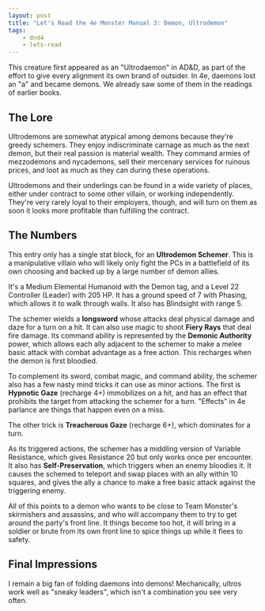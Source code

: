 ```yaml
---
layout: post
title: "Let's Read the 4e Monster Manual 3: Demon, Ultrodemon"
tags:
    - dnd4
    - lets-read
---
```


This creature first appeared as an "Ultrodaemon" in AD&D, as part of the effort
to give every alignment its own brand of outsider. In 4e, daemons lost an "a"
and became demons. We already saw some of them in the readings of earlier books.

## The Lore

Ultrodemons are somewhat atypical among demons because they're greedy
schemers. They enjoy indiscriminate carnage as much as the next demon, but their
real passion is material wealth. They command armies of mezzodemons and
nycademons, sell their mercenary services for ruinous prices, and loot as much
as they can during these operations.

Ultrodemons and their underlings can be found in a wide variety of places,
either under contract to some other villain, or working independently. They're
very rarely loyal to their employers, though, and will turn on them as soon it
looks more profitable than fulfilling the contract.

## The Numbers

This entry only has a single stat block, for an **Ultrodemon Schemer**. This is
a manipulative villain who will likely only fight the PCs in a battlefield of
its own choosing and backed up by a large number of demon allies.

It's a Medium Elemental Humanoid with the Demon tag, and a Level 22 Controller
(Leader) with 205 HP. It has a ground speed of 7 with Phasing, which allows it
to walk through walls. It also has Blindsight with range 5.

The schemer wields a **longsword** whose attacks deal physical damage and daze
for a turn on a hit. It can also use magic to shoot **Fiery Rays** that deal
fire damage. Its command ability is represented by the **Demonic Authority**
power, which allows each ally adjacent to the schemer to make a melee basic
attack with combat advantage as a free action. This recharges when the demon is
first bloodied.

To complement its sword, combat magic, and command ability, the schemer also has
a few nasty mind tricks it can use as minor actions. The first is **Hypnotic
Gaze** (recharge 4+) immobilizes on a hit, and has an effect that prohibits the
target from attacking the schemer for a turn. "Effects" in 4e parlance are
things that happen even on a miss.

The other trick is **Treacherous Gaze** (recharge 6+), which dominates for a
turn.

As its triggered actions, the schemer has a middling version of Variable
Resistance, which gives Resistance 20 but only works once per encounter. It also
has **Self-Preservation**, which triggers when an enemy bloodies it. It causes
the schemed to teleport and swap places with an ally within 10 squares, and
gives the ally a chance to make a free basic attack against the triggering
enemy.

All of this points to a demon who wants to be close to Team Monster's
skirmishers and assassins, and who will accompany them to try to get around the
party's front line. It things become too hot, it will bring in a soldier or
brute from its own front line to spice things up while it flees to safety.

## Final Impressions

I remain a big fan of folding daemons into demons! Mechanically, ultros work
well as "sneaky leaders", which isn't a combination you see very often.
